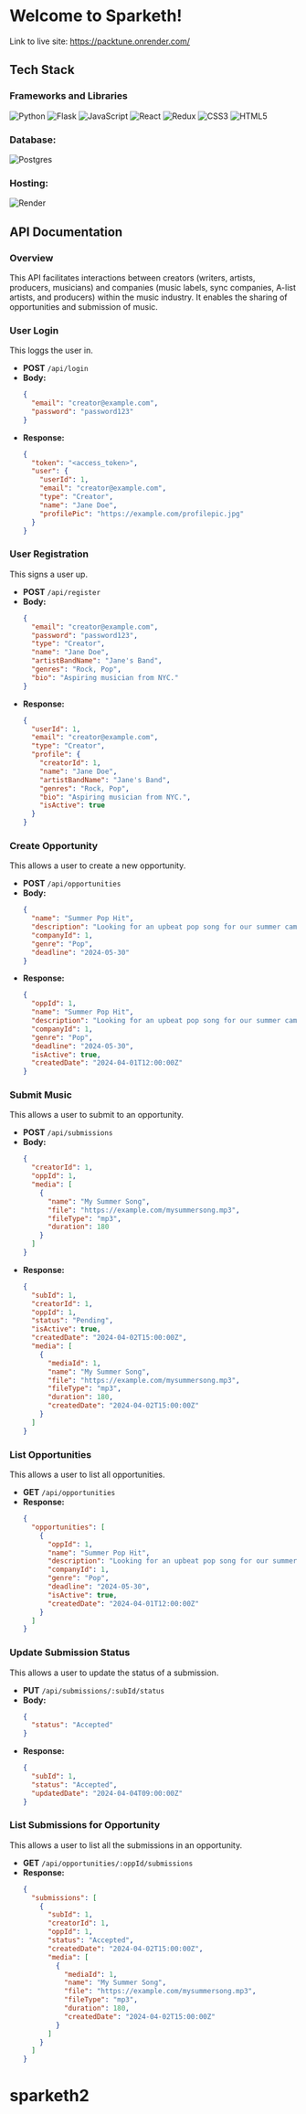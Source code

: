 # Welcome to Sparketh!

Link to live site: https://packtune.onrender.com/

## Tech Stack
### Frameworks and Libraries
![Python](https://img.shields.io/badge/python-3670A0?style=for-the-badge&logo=python&logoColor=ffdd54) ![Flask](https://img.shields.io/badge/flask-%23000.svg?style=for-the-badge&logo=flask&logoColor=white) ![JavaScript](https://img.shields.io/badge/javascript-%23323330.svg?style=for-the-badge&logo=javascript&logoColor=%23F7DF1E) ![React](https://img.shields.io/badge/react-%2320232a.svg?style=for-the-badge&logo=react&logoColor=%2361DAFB) ![Redux](https://img.shields.io/badge/redux-%23593d88.svg?style=for-the-badge&logo=redux&logoColor=white) ![CSS3](https://img.shields.io/badge/css3-%231572B6.svg?style=for-the-badge&logo=css3&logoColor=white) ![HTML5](https://img.shields.io/badge/html5-%23E34F26.svg?style=for-the-badge&logo=html5&logoColor=white)

 ### Database:
 ![Postgres](https://img.shields.io/badge/postgres-%23316192.svg?style=for-the-badge&logo=postgresql&logoColor=white)

 ### Hosting:
 ![Render](https://img.shields.io/badge/Render-%46E3B7.svg?style=for-the-badge&logo=render&logoColor=white)

## API Documentation

### Overview
This API facilitates interactions between creators (writers, artists, producers, musicians) and companies (music labels, sync companies, A-list artists, and producers) within the music industry. It enables the sharing of opportunities and submission of music.

### User Login

This loggs the user in.

- **POST** `/api/login`
- **Body:**
  ```json
  {
    "email": "creator@example.com",
    "password": "password123"
  }
  ```
- **Response:**
  ```json
  {
    "token": "<access_token>",
    "user": {
      "userId": 1,
      "email": "creator@example.com",
      "type": "Creator",
      "name": "Jane Doe",
      "profilePic": "https://example.com/profilepic.jpg"
    }
  }
  ```

### User Registration

This signs a user up.

- **POST** `/api/register`
- **Body:**
  ```json
  {
    "email": "creator@example.com",
    "password": "password123",
    "type": "Creator",
    "name": "Jane Doe",
    "artistBandName": "Jane's Band",
    "genres": "Rock, Pop",
    "bio": "Aspiring musician from NYC."
  }
  ```
- **Response:**
  ```json
  {
    "userId": 1,
    "email": "creator@example.com",
    "type": "Creator",
    "profile": {
      "creatorId": 1,
      "name": "Jane Doe",
      "artistBandName": "Jane's Band",
      "genres": "Rock, Pop",
      "bio": "Aspiring musician from NYC.",
      "isActive": true
    }
  }
  ```

### Create Opportunity

This allows a user to create a new opportunity.

- **POST** `/api/opportunities`
- **Body:**
  ```json
  {
    "name": "Summer Pop Hit",
    "description": "Looking for an upbeat pop song for our summer campaign.",
    "companyId": 1,
    "genre": "Pop",
    "deadline": "2024-05-30"
  }
  ```
- **Response:**
  ```json
  {
    "oppId": 1,
    "name": "Summer Pop Hit",
    "description": "Looking for an upbeat pop song for our summer campaign.",
    "companyId": 1,
    "genre": "Pop",
    "deadline": "2024-05-30",
    "isActive": true,
    "createdDate": "2024-04-01T12:00:00Z"
  }
  ```

### Submit Music

This allows a user to submit to an opportunity.

- **POST** `/api/submissions`
- **Body:**
  ```json
  {
    "creatorId": 1,
    "oppId": 1,
    "media": [
      {
        "name": "My Summer Song",
        "file": "https://example.com/mysummersong.mp3",
        "fileType": "mp3",
        "duration": 180
      }
    ]
  }
  ```
- **Response:**
  ```json
  {
    "subId": 1,
    "creatorId": 1,
    "oppId": 1,
    "status": "Pending",
    "isActive": true,
    "createdDate": "2024-04-02T15:00:00Z",
    "media": [
      {
        "mediaId": 1,
        "name": "My Summer Song",
        "file": "https://example.com/mysummersong.mp3",
        "fileType": "mp3",
        "duration": 180,
        "createdDate": "2024-04-02T15:00:00Z"
      }
    ]
  }
  ```

### List Opportunities

This allows a user to list all opportunities.

- **GET** `/api/opportunities`
- **Response:**
  ```json
  {
    "opportunities": [
      {
        "oppId": 1,
        "name": "Summer Pop Hit",
        "description": "Looking for an upbeat pop song for our summer campaign.",
        "companyId": 1,
        "genre": "Pop",
        "deadline": "2024-05-30",
        "isActive": true,
        "createdDate": "2024-04-01T12:00:00Z"
      }
    ]
  }
  ```

### Update Submission Status

This allows a user to update the status of a submission.

- **PUT** `/api/submissions/:subId/status`
- **Body:**
  ```json
  {
    "status": "Accepted"
  }
  ```
- **Response:**
  ```json
  {
    "subId": 1,
    "status": "Accepted",
    "updatedDate": "2024-04-04T09:00:00Z"
  }
  ```

### List Submissions for Opportunity

This allows a user to list all the submissions in an opportunity.

- **GET** `/api/opportunities/:oppId/submissions`
- **Response:**
  ```json
  {
    "submissions": [
      {
        "subId": 1,
        "creatorId": 1,
        "oppId": 1,
        "status": "Accepted",
        "createdDate": "2024-04-02T15:00:00Z",
        "media": [
          {
            "mediaId": 1,
            "name": "My Summer Song",
            "file": "https://example.com/mysummersong.mp3",
            "fileType": "mp3",
            "duration": 180,
            "createdDate": "2024-04-02T15:00:00Z"
          }
        ]
      }
    ]
  }
  ```
# sparketh2
